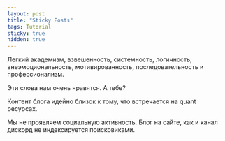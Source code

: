 ```yaml
---
layout: post
title: "Sticky Posts"
tags: Tutorial
sticky: true
hidden: true
---
```


Легкий академизм, взвешенность, системность, логичность, внеэмоциональность, мотивированность, последовательность и профессионализм. 

Эти слова нам очень нравятся. А тебе?

Контент блога идейно близок к тому, что встречается на quant ресурсах.

Мы не проявляем социальную активность. Блог на сайте, как и канал дискорд не индексируется поисковиками.
